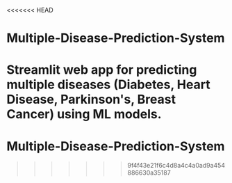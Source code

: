 <<<<<<< HEAD
# Multiple-Disease-Prediction-System
Streamlit web app for predicting multiple diseases (Diabetes, Heart Disease, Parkinson's, Breast Cancer) using ML models.
=======
# Multiple-Disease-Prediction-System
>>>>>>> 9f4f43e21f6c4d8a4c4a0ad9a454886630a35187
